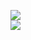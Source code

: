 [![](https://img.shields.io/badge/Made%20With-Github%20Spray-lightgrey.svg?style=for-the-badge&logo=github)](https://github.com/Annihil/github-spray#17362)  
[![](https://i.imgur.com/2DrTn0Z.gif)](https://github.com/Annihil/github-spray)